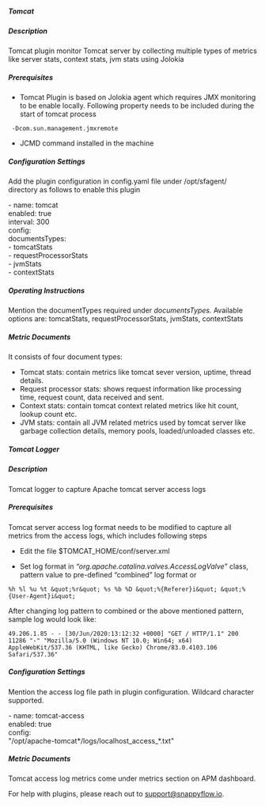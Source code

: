 ##### Tomcat

##### Description

Tomcat plugin monitor Tomcat server by collecting multiple types of metrics like server stats, context stats, jvm stats using Jolokia

##### Prerequisites

- Tomcat Plugin is based on Jolokia agent which requires JMX monitoring to be enable locally. Following property needs to be included during the start of tomcat process

```
 -Dcom.sun.management.jmxremote
```

- JCMD command installed in the machine

##### Configuration Settings

Add the plugin configuration in config.yaml file under /opt/sfagent/ directory as follows to enable this plugin

<div class="sfpollerExample">
<div>- name: tomcat</div>
<div class="innerLeft">
  <div>enabled: true</div>
  <div>interval: 300 </div>
  <div>config:</div>
    <div class="innerLeft">
      <div>documentsTypes:</div>
      <div> - tomcatStats</div>
      <div>- requestProcessorStats</div>
      <div>- jvmStats</div>
      <div>- contextStats</div>
    </div>
  </div>
</div>

##### Operating Instructions

Mention the documentTypes required under *documentsTypes.* 
Available options are: tomcatStats, requestProcessorStats, jvmStats, contextStats

##### Metric Documents

It consists of four document types:

- Tomcat stats: contain metrics like tomcat sever version, uptime, thread details.
- Request processor stats: shows request information like processing time, request count, data received and sent.
- Context stats: contain tomcat context related metrics like hit count, lookup count etc.
- JVM stats: contain all JVM related metrics used by tomcat server like garbage collection details, memory pools, loaded/unloaded classes etc.



##### Tomcat Logger

##### Description

Tomcat logger to capture Apache tomcat server access logs

##### Prerequisites

Tomcat server access log format needs to be modified to capture all metrics from the access logs, which includes following steps

- Edit the file $TOMCAT_HOME/conf/server.xml

- Set log format in *“org.apache.catalina.valves.AccessLogValve*” class, pattern value to pre-defined “combined” log format or

```
%h %l %u %t &quot;%r&quot; %s %b %D &quot;%{Referer}i&quot; &quot;%{User-Agent}i&quot;
```

After changing log pattern to combined or the above mentioned pattern, sample log would look like:

```
49.206.1.85 - - [30/Jun/2020:13:12:32 +0000] "GET / HTTP/1.1" 200 11286 "-" "Mozilla/5.0 (Windows NT 10.0; Win64; x64) AppleWebKit/537.36 (KHTML, like Gecko) Chrome/83.0.4103.106 Safari/537.36"
```

##### Configuration Settings

Mention the access log file path in plugin configuration. Wildcard character supported.

<div class="sfpollerExample">
<div>- name: tomcat-access</div>
<div class="innerLeft">
  <div>enabled: true</div>
  <div>config:</div>
  <div class="innerLeft">
   <div>"/opt/apache-tomcat*/logs/localhost_access_*.txt"</div>
   </div>
   </div>
</div>

##### Metric Documents

Tomcat access log metrics come under metrics section on APM dashboard.



For help with plugins, please reach out to [support@snappyflow.io](mailto:support@snappyflow.io).